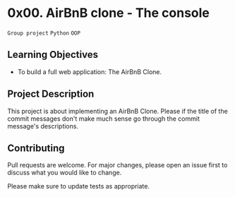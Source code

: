 # 0x00. AirBnB clone - The console
``Group project`` ``Python`` ``OOP``

## Learning Objectives

- To build a full web application: The AirBnB Clone.

## Project Description

This project is about implementing an AirBnB Clone.
Please if the title of the commit messages don't make much sense go through the commit message's descriptions.

## Contributing
Pull requests are welcome. For major changes, please open an issue first to discuss what you would like to change.

Please make sure to update tests as appropriate.
